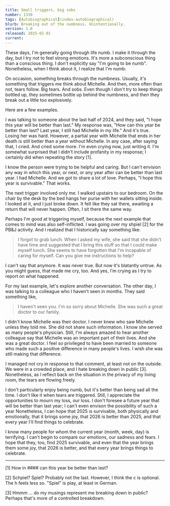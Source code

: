 ```yaml
---
title: Small triggers, big sobs
number: 1330
tags: [Autobiographical](index-autobiographical)
blurb: Breaking out of the numbness. Unintentionally.
version: 1.0
released: 2025-02-01
current: 
---
```

These days, I'm generally going through life numb. I make it through the day, but I try not to feel strong emotions. It's more a subconscious thing than a conscious thing. I don't explicitly say "I'm going to be numb". Nonetheless, when I think about it, I realize that I'm numb.

On occasion, something breaks through the numbness. Usually, it's something that triggers me think about Michelle. And then, more often than not, tears follow. Big tears. And sobs. Even though I don't try to keep things bottled up, they sometimes bottle up behind the numbness, and then they break out a little too explosively.

Here are a few examples.

I was talking to someone about the last half of 2024, and they said, "I hope this year will be better than last." My response was, "How can this year be better than last? Last year, I still had Michelle in my life." And it's true. Losing her was hard. However, a partial year with Michelle that ends in her death is still better than a year without Michelle. In any case, after saying that, I cried. And cried some more. I'm even crying now, just writing it. I'm somewhat surprised that I didn't include profanity in my response; I certainly did when repeating the story [1].

I know the person were trying to be helpful and caring. But I can't envision any way in which this year, or next, or any year after can be better than last year. I had Michelle. And we got to share a lot of love. Perhaps, "I hope this year is survivable." That works.

The next trigger involved only me. I walked upstairs to our bedroom. On the chair by the desk by the bed hangs her purse with her wallets sitting inside. I looked at it, and I just broke down. It felt like they sat there, awaiting a return that will never happen. Often, I sit there the same way. 

Perhaps I'm good at triggering myself, because the next example that comes to mind was also self-inflicted. I was going over my shpiel [2] for the PB&J activity. And I realized that I historically say something like: 

> I forgot to grab lunch. When I asked my wife, she said that she didn't have time and suggested that I bring this stuff so that I could make myself lunch. She seems to have forgotten that I'm incapable of caring for myself. Can you give me instructions to help?

I can't say that anymore. It was never true. But now it's blatantly untrue. As you might guess, that made me cry, too. And yes, I'm crying as I try to report on what happened.

For my last example, let's explore another conversation. The other day, I was talking to a colleague who I haven't seen in months. They said something like,

> I haven't seen you. I'm so sorry about Michelle. She was such a great doctor to our family.

I didn't know Michelle was their doctor. I never knew who saw Michelle unless they told me. She did not share such information. I know she served as many people's physician. Still, I'm always amazed to hear another colleague say that Michelle was an important part of their lives. And she was a great doctor. I feel so privileged to have been married to someone who made such a positive difference in many people's lives. I wish she was still making that difference.

I managed not cry in response to that comment, at least not on the outside. We were in a crowded place, and I hate breaking down in public [3]. Nonetheless, as I reflect back on the situation in the privacy of my living room, the tears are flowing freely.

I don't particularly enjoy being numb, but it's better than being sad all the time. I don't like it when tears are triggered. Still, I appreciate the opportunities to mourn my loss, our loss. I don't foresee a future year that will be better than last year; I can't even envison the possibility of such a year Nonetheless, I can hope that 2025 is survivable, both physically and emotionally, that it brings some joy, that 2026 is better than 2025, and that every year I'll find things to celebrate.

I know many people for whom the current year (month, week, day) is terrifying. I can't begin to compare our emotions, our sadness and fears. I hope that they, too, find 2025 survivable, and even that the year brings them some joy, that 2026 is better, and that every year brings things to celebrate.

--- 

[1] How in #### can this year be better than last?

[2] Schpiel? Spiel? Probably not the last. However, I think the c is optional. The h feels less so. "Spiel" is play, at least in German.

[3] Hmmm ... do my musings represent me breaking down in public? Perhaps that's more of a controlled breakdown.
